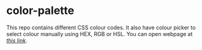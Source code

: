 # color-palette
This repo contains different CSS colour codes. It also have colour picker to select colour manually using HEX, RGB or HSL.
You can open webpage at _[this link](https://manthan2812.github.io/color-palette/)_.
